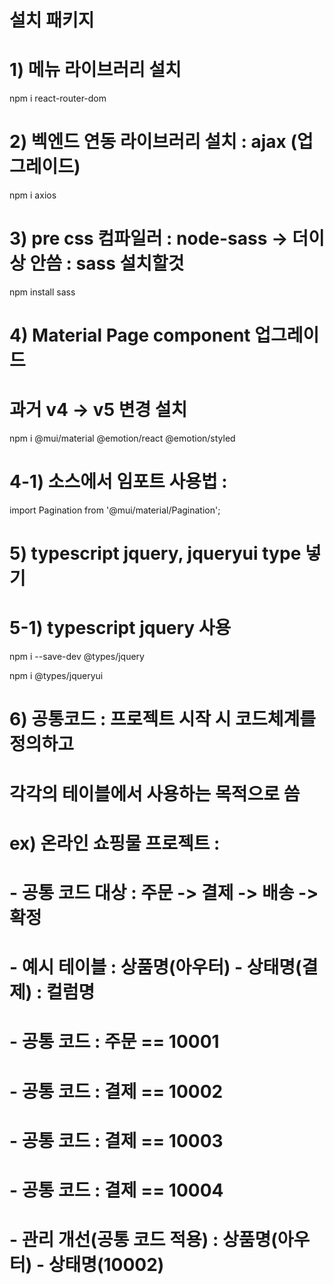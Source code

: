# 설치 패키지 
# 1) 메뉴 라이브러리 설치
npm i react-router-dom

# 2) 벡엔드 연동 라이브러리 설치 : ajax (업그레이드)
npm i axios

# 3) pre css 컴파일러 : node-sass -> 더이상 안씀 : sass 설치할것
<!-- npm i node-sass -->
npm install sass
# 4) Material Page component 업그레이드 
# 과거 v4 -> v5 변경 설치
npm i @mui/material @emotion/react @emotion/styled

# 4-1) 소스에서 임포트 사용법 : <Pagination />
import Pagination from '@mui/material/Pagination';

# 5) typescript jquery, jqueryui type 넣기
# 5-1) typescript jquery 사용
npm i --save-dev @types/jquery
<!-- jqueryui type 설치 -->
npm i @types/jqueryui

# 6) 공통코드 : 프로젝트 시작 시 코드체계를 정의하고
# 각각의 테이블에서 사용하는 목적으로 씀
# ex) 온라인 쇼핑물 프로젝트 : 
#       - 공통 코드 대상 : 주문 -> 결제 -> 배송 -> 확정
#       - 예시 테이블 : 상품명(아우터) - 상태명(결제) : 컬럼명
#       - 공통 코드 : 주문 == 10001
#       - 공통 코드 : 결제 == 10002
#       - 공통 코드 : 결제 == 10003
#       - 공통 코드 : 결제 == 10004
# - 관리 개선(공통 코드 적용) : 상품명(아우터) - 상태명(10002)